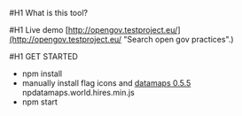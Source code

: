 
#H1 What is this tool?

#H1 Live demo
[http://opengov.testproject.eu/](http://opengov.testproject.eu/ "Search open gov practices".)


#H1 GET STARTED
- npm install
- manually install flag icons and [datamaps 0.5.5](http://datamaps.github.io/) npdatamaps.world.hires.min.js
- npm start
